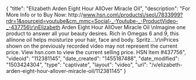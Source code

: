 {
    "title": "Elizabeth Arden Eight Hour AllOver Miracle Oil",
    "description": "For More Info or to Buy Now: http:\/\/www.hsn.com\/products\/seo\/7833999?rdr=1&sourceid=youtube&cm_mmc=Social-_-Youtube-_-ProductVideo-_-437756\r\nElizabeth Arden Eight Hour AllOver Miracle Oil  \nImagine one product to answer all your beauty desires. Rich in Omegas 6 and 9, this allinone oil helps moisturize your hair, face and body. Spritz...\r\nPrices shown on the previously recorded video may not represent the current price.  View hsn.com to view the current selling price. HSN Item #437756",
    "videoid": "112381145",
    "date_created": "1455187488",
    "date_modified": "1503424304",
    "type": "captivate",
    "layout": "video",
    "url": "\/v\/elizabeth-arden-eight-hour-allover-miracle-oil\/112381145"
}